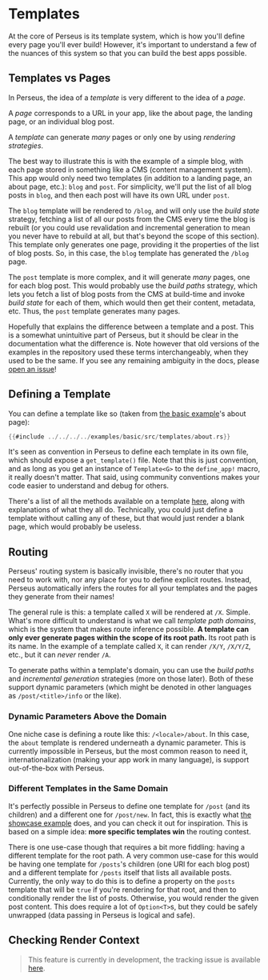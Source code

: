 # Templates

At the core of Perseus is its template system, which is how you'll define every page you'll ever build! However, it's important to understand a few of the nuances of this system so that you can build the best apps possible.

## Templates vs Pages

In Perseus, the idea of a _template_ is very different to the idea of a _page_.

A _page_ corresponds to a URL in your app, like the about page, the landing page, or an individual blog post.

A _template_ can generate _many_ pages or only one by using _rendering strategies_.

The best way to illustrate this is with the example of a simple blog, with each page stored in something like a CMS (content management system). This app would only need two templates (in addition to a landing page, an about page, etc.): `blog` and `post`. For simplicity, we'll put the list of all blog posts in `blog`, and then each post will have its own URL under `post`.

The `blog` template will be rendered to `/blog`, and will only use the _build state_ strategy, fetching a list of all our posts from the CMS every time the blog is rebuilt (or you could use revalidation and incremental generation to mean you never have to rebuild at all, but that's beyond the scope of this section). This template only generates one page, providing it the properties of the list of blog posts. So, in this case, the `blog` template has generated the `/blog` page.

The `post` template is more complex, and it will generate _many_ pages, one for each blog post. This would probably use the _build paths_ strategy, which lets you fetch a list of blog posts from the CMS at build-time and invoke _build state_ for each of them, which would then get their content, metadata, etc. Thus, the `post` template generates many pages.

Hopefully that explains the difference between a template and a post. This is a somewhat unintuitive part of Perseus, but it should be clear in the documentation what the difference is. Note however that old versions of the examples in the repository used these terms interchangeably, when they used to be the same. If you see any remaining ambiguity in the docs, please [open an issue](https://github.com/framesurge/perseus/issues/new/choose)!

## Defining a Template

You can define a template like so (taken from [the basic example](https://github.com/framesurge/perseus/blob/main/examples/basic/src/templates/about.rs)'s about page):

```rust
{{#include ../../../../examples/basic/src/templates/about.rs}}
```

It's seen as convention in Perseus to define each template in its own file, which should expose a `get_template()` file. Note that this is just convention, and as long as you get an instance of `Template<G>` to the `define_app!` macro, it really doesn't matter. That said, using community conventions makes your code easier to understand and debug for others.

There's a list of all the methods available on a template [here](https://docs.rs/perseus/0.2/perseus/template/struct.Template.html#implementations), along with explanations of what they all do. Technically, you could just define a template without calling any of these, but that would just render a blank page, which would probably be useless.

## Routing

Perseus' routing system is basically invisible, there's no router that you need to work with, nor any place for you to define explicit routes. Instead, Perseus automatically infers the routes for all your templates and the pages they generate from their names!

The general rule is this: a template called `X` will be rendered at `/X`. Simple. What's more difficult to understand is what we call _template path domains_, which is the system that makes route inference possible. **A template can only ever generate pages within the scope of its root path.** Its root path is its name. In the example of a template called `X`, it can render `/X/Y`, `/X/Y/Z`, etc., but it can _never_ render `/A`.

To generate paths within a template's domain, you can use the _build paths_ and _incremental generation_ strategies (more on those later). Both of these support dynamic parameters (which might be denoted in other languages as `/post/<title>/info` or the like).

### Dynamic Parameters Above the Domain

One niche case is defining a route like this: `/<locale>/about`. In this case, the `about` template is rendered underneath a dynamic parameter. This is currently impossible in Perseus, but the most common reason to need it, internationalization (making your app work in many language), is support out-of-the-box with Perseus.

### Different Templates in the Same Domain

It's perfectly possible in Perseus to define one template for `/post` (and its children) and a different one for `/post/new`. In fact, this is exactly what [the showcase example](https://github.com/framesurge/perseus/tree/main/examples/showcase) does, and you can check it out for inspiration. This is based on a simple idea: **more specific templates win** the routing contest.

There is one use-case though that requires a bit more fiddling: having a different template for the root path. A very common use-case for this would be having one template for `/posts`'s children (one URl for each blog post) and a different template for `/posts` itself that lists all available posts. Currently, the only way to do this is to define a property on the `posts` template that will be `true` if you're rendering for that root, and then to conditionally render the list of posts. Otherwise, you would render the given post content. This does require a lot of `Option<T>`s, but they could be safely unwrapped (data passing in Perseus is logical and safe).

## Checking Render Context

> This feature is currently in development, the tracking issue is available [here](https://github.com/framesurge/perseus/issues/26).
